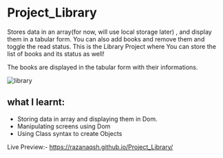 # Project_Library
Stores data in an array(for now, will use local storage later) , and display them in a tabular form.
You can also add books and remove them and toggle the read status.
This is the Library Project where You can store the list of books and its status as well!

The books are displayed in the tabular form with their informations.


![library](https://user-images.githubusercontent.com/108403182/229101599-b3444e93-fe7b-4faf-968a-b6d4ce42830d.png)


 ## what I learnt:
 * Storing data in array and displaying them in Dom.
 * Manipulating screens using Dom 
 * Using Class syntax to create Objects

Live Preview:- https://razanaqsh.github.io/Project_Library/
